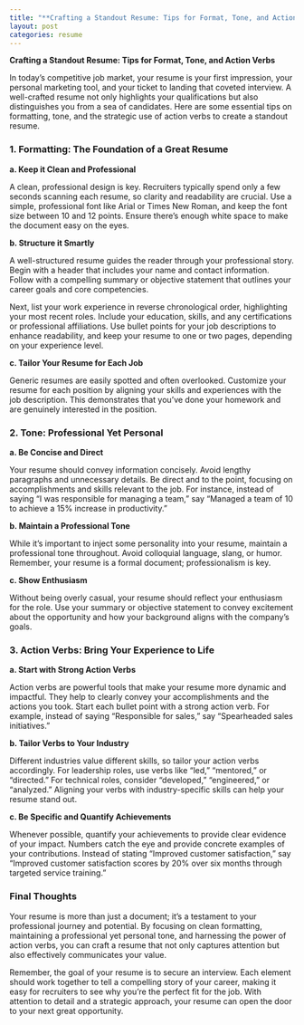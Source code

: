 ```yaml
---
title: "**Crafting a Standout Resume: Tips for Format, Tone, and Action Verbs**"
layout: post
categories: resume
---
```


**Crafting a Standout Resume: Tips for Format, Tone, and Action Verbs**

In today’s competitive job market, your resume is your first impression, your personal marketing tool, and your ticket to landing that coveted interview. A well-crafted resume not only highlights your qualifications but also distinguishes you from a sea of candidates. Here are some essential tips on formatting, tone, and the strategic use of action verbs to create a standout resume.

### 1. Formatting: The Foundation of a Great Resume

**a. Keep it Clean and Professional**

A clean, professional design is key. Recruiters typically spend only a few seconds scanning each resume, so clarity and readability are crucial. Use a simple, professional font like Arial or Times New Roman, and keep the font size between 10 and 12 points. Ensure there’s enough white space to make the document easy on the eyes.

**b. Structure it Smartly**

A well-structured resume guides the reader through your professional story. Begin with a header that includes your name and contact information. Follow with a compelling summary or objective statement that outlines your career goals and core competencies. 

Next, list your work experience in reverse chronological order, highlighting your most recent roles. Include your education, skills, and any certifications or professional affiliations. Use bullet points for your job descriptions to enhance readability, and keep your resume to one or two pages, depending on your experience level.

**c. Tailor Your Resume for Each Job**

Generic resumes are easily spotted and often overlooked. Customize your resume for each position by aligning your skills and experiences with the job description. This demonstrates that you’ve done your homework and are genuinely interested in the position.

### 2. Tone: Professional Yet Personal

**a. Be Concise and Direct**

Your resume should convey information concisely. Avoid lengthy paragraphs and unnecessary details. Be direct and to the point, focusing on accomplishments and skills relevant to the job. For instance, instead of saying “I was responsible for managing a team,” say “Managed a team of 10 to achieve a 15% increase in productivity.”

**b. Maintain a Professional Tone**

While it’s important to inject some personality into your resume, maintain a professional tone throughout. Avoid colloquial language, slang, or humor. Remember, your resume is a formal document; professionalism is key.

**c. Show Enthusiasm**

Without being overly casual, your resume should reflect your enthusiasm for the role. Use your summary or objective statement to convey excitement about the opportunity and how your background aligns with the company’s goals.

### 3. Action Verbs: Bring Your Experience to Life

**a. Start with Strong Action Verbs**

Action verbs are powerful tools that make your resume more dynamic and impactful. They help to clearly convey your accomplishments and the actions you took. Start each bullet point with a strong action verb. For example, instead of saying “Responsible for sales,” say “Spearheaded sales initiatives.”

**b. Tailor Verbs to Your Industry**

Different industries value different skills, so tailor your action verbs accordingly. For leadership roles, use verbs like “led,” “mentored,” or “directed.” For technical roles, consider “developed,” “engineered,” or “analyzed.” Aligning your verbs with industry-specific skills can help your resume stand out.

**c. Be Specific and Quantify Achievements**

Whenever possible, quantify your achievements to provide clear evidence of your impact. Numbers catch the eye and provide concrete examples of your contributions. Instead of stating “Improved customer satisfaction,” say “Improved customer satisfaction scores by 20% over six months through targeted service training.”

### Final Thoughts

Your resume is more than just a document; it’s a testament to your professional journey and potential. By focusing on clean formatting, maintaining a professional yet personal tone, and harnessing the power of action verbs, you can craft a resume that not only captures attention but also effectively communicates your value.

Remember, the goal of your resume is to secure an interview. Each element should work together to tell a compelling story of your career, making it easy for recruiters to see why you’re the perfect fit for the job. With attention to detail and a strategic approach, your resume can open the door to your next great opportunity.